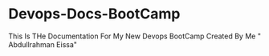 # Devops-Docs-BootCamp
This Is THe Documentation For My New Devops BootCamp Created By Me " Abdullrahman Eissa"
